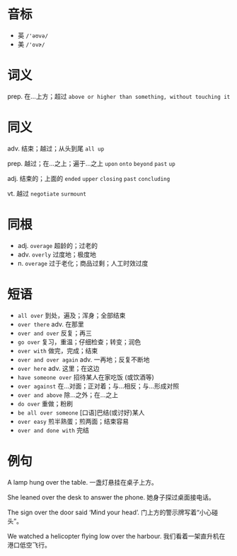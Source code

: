 # 音标

- 英 `/'əʊvə/`
- 美 `/'ovɚ/`

# 词义

prep. 在…上方；超过
`above or higher than something, without touching it`

# 同义

adv. 结束；越过；从头到尾
`all up`

prep. 越过；在…之上；遍于…之上
`upon` `onto` `beyond` `past` `up`

adj. 结束的；上面的
`ended` `upper` `closing` `past` `concluding`

vt. 越过
`negotiate` `surmount`

# 同根

- adj. `overage` 超龄的；过老的
- adv. `overly` 过度地；极度地
- n. `overage` 过于老化；商品过剩；人工时效过度

# 短语

- `all over` 到处，遍及；浑身；全部结束
- `over there` adv. 在那里
- `over and over` 反复；再三
- `go over` 复习，重温；仔细检查；转变；润色
- `over with` 做完，完成；结束
- `over and over again` adv. 一再地；反复不断地
- `over here` adv. 这里；在这边
- `have someone over` 招待某人在家吃饭 (或饮酒等)
- `over against` 在…对面；正对着；与…相反；与…形成对照
- `over and above` 除…之外；在…之上
- `do over` 重做；粉刷
- `be all over someone` [口语]巴结(或讨好)某人
- `over easy` 煎半熟蛋；煎两面；结束容易
- `over and done with` 完结

# 例句

A lamp hung over the table.
一盏灯悬挂在桌子上方。

She leaned over the desk to answer the phone.
她身子探过桌面接电话。

The sign over the door said ‘Mind your head’.
门上方的警示牌写着“小心碰头”。

We watched a helicopter flying low over the harbour.
我们看着一架直升机在港口低空飞行。


